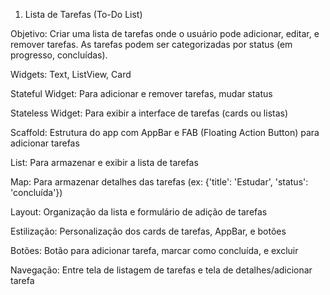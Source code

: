 1. Lista de Tarefas (To-Do List)

Objetivo: Criar uma lista de tarefas onde o usuário pode adicionar, editar, e remover tarefas. As tarefas podem ser categorizadas por status (em progresso, concluídas).


Widgets: Text, ListView, Card

Stateful Widget: Para adicionar e remover tarefas, mudar status

Stateless Widget: Para exibir a interface de tarefas (cards ou listas)

Scaffold: Estrutura do app com AppBar e FAB (Floating Action Button) para adicionar tarefas

List: Para armazenar e exibir a lista de tarefas

Map: Para armazenar detalhes das tarefas (ex: {'title': 'Estudar', 'status': 'concluída'})

Layout: Organização da lista e formulário de adição de tarefas

Estilização: Personalização dos cards de tarefas, AppBar, e botões

Botões: Botão para adicionar tarefa, marcar como concluída, e excluir

Navegação: Entre tela de listagem de tarefas e tela de detalhes/adicionar tarefa
